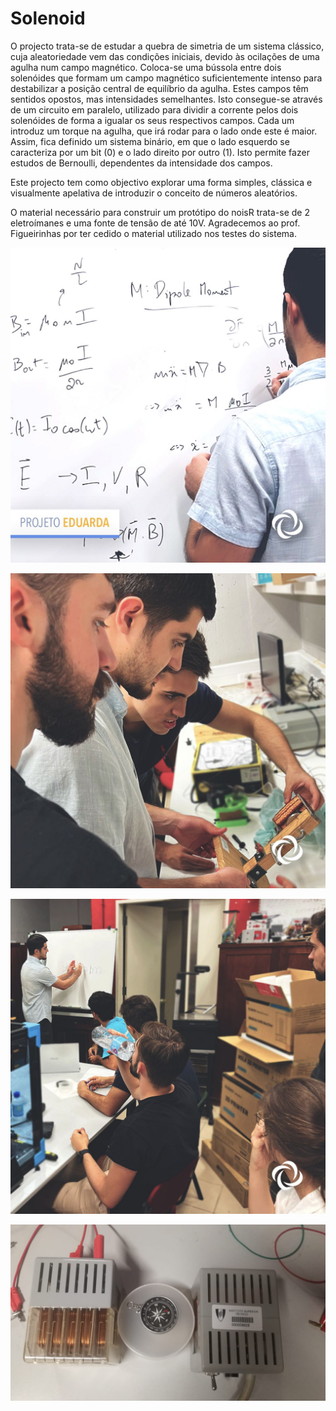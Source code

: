 # Solenoid

O projecto trata-se de estudar a quebra de simetria de um sistema clássico, cuja aleatoriedade vem das condições iniciais, devido às ocilações de uma agulha num campo magnético. 
Coloca-se uma bússola entre dois solenóides que formam um campo magnético suficientemente intenso para destabilizar a posição central de equilíbrio da agulha. 
Estes campos têm sentidos opostos, mas intensidades semelhantes. Isto consegue-se através de um circuito em paralelo, utilizado para dividir a corrente pelos dois solenóides de forma a igualar os seus respectivos campos. Cada um introduz um torque na agulha, que irá rodar para o lado onde este é maior.  
Assim, fica definido um sistema binário, em que o lado esquerdo se caracteriza por um bit (0) e o lado direito por outro (1). Isto permite fazer estudos de Bernoulli, dependentes da intensidade dos campos.  

Este projecto tem como objectivo explorar uma forma simples, clássica e visualmente apelativa de introduzir o conceito de números aleatórios.  

O material necessário para construir um protótipo do noisR trata-se de 2 eletroímanes e uma fonte de tensão de até 10V. Agradecemos ao prof. Figueirinhas por ter cedido o material utilizado nos testes do sistema.


![Image 1](img/1.jpg)  

![Image 2](img/2.jpg)  

![Image 3](img/3.jpg)  

![Image 4](img/4.jpg)  